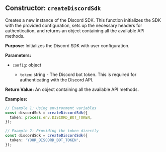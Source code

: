 ## Constructor: `createDiscordSdk`

Creates a new instance of the Discord SDK. This function initializes the SDK with the provided configuration, sets up the necessary headers for authentication, and returns an object containing all the available API methods.

**Purpose:**
Initializes the Discord SDK with user configuration.

**Parameters:**

- `config`: object<DiscordConfig>
  - `token`: string - The Discord bot token. This is required for authenticating with the Discord API.

**Return Value:**
An object containing all the available API methods.

**Examples:**

```typescript
// Example 1: Using environment variables
const discordSdk = createDiscordSdk({
  token: process.env.DISCORD_BOT_TOKEN,
});

// Example 2: Providing the token directly
const discordSdk = createDiscordSdk({
  token: 'YOUR_DISCORD_BOT_TOKEN',
});
```
